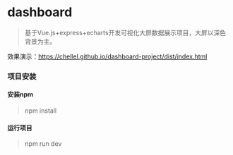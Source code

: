 # dashboard

> 基于Vue.js+express+echarts开发可视化大屏数据展示项目，大屏以深色背景为主。

效果演示：https://chellel.github.io/dashboard-project/dist/index.html


### 项目安装

#### 安装npm

> npm install

#### 运行项目

> npm run dev

